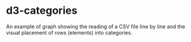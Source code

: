 # d3-categories


An example of graph showing the reading of a CSV file line by line and the visual placement of rows (elements) into categories.